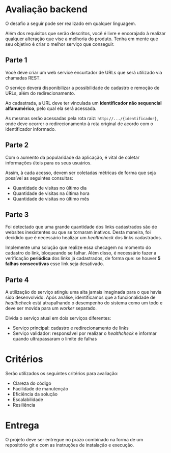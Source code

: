 # Avaliação backend 
O desafio a seguir pode ser realizado em qualquer linguagem.

Além dos requisitos que serão descritos, você é livre e encorajado à realizar qualquer alteração que vise a melhoria do produto. Tenha em mente que seu objetivo é criar o melhor serviço que conseguir.

## Parte 1

Você deve criar um web service encurtador de URLs que será utilizado via chamadas REST.

O serviço deverá disponibilizar a possibilidade de cadastro e remoção de URLs, além do redirecionamento.

Ao cadastrada, a URL deve ter vinculada um **identificador não sequencial alfanumérico**, pelo qual ela será acessada.

As mesmas serão acessadas pela rota raiz: `http://.../{identificador}`, onde deve ocorrer o redirecionamento à rota original de acordo com o identificador informado.

## Parte 2

Com o aumento da popularidade da aplicação, é vital de coletar informações úteis para os seus usuários.

Assim, à cada acesso, devem ser coletadas métricas de forma que seja possível as seguintes consultas:
- Quantidade de visitas no último dia
- Quantidade de visitas na última hora
- Quantidade de visitas no último mês

## Parte 3

Foi detectado que uma grande quantidade dos links cadastrados são de websites inexistentes ou que se tornaram inativos.
Desta maneira, foi decidido que é necessário healizar um *healthcheck* dos links cadastrados.

Implemente uma solução que realize essa checagem no momento do cadastro do link, bloqueando se falhar.
Além disso, é necessário fazer a verificação **periódica** dos links já cadastrados, de forma que: se houver **5 falhas consecutivas** esse link seja desativado.

## Parte 4

A utilização do serviço atingiu uma alta jamais imaginada para o que havia sido desenvolvido.
Após análise, identificamos que a funcionalidade de *healthcheck* está atrapalhando o desempenho do sistema como um todo e deve ser movida para um *worker* separado.

Divida o serviço atual em dois serviços diferentes:
- Serviço principal: cadastro e redirecionamento de links
- Serviço validador: responsável por realizar o *healthcheck* e informar quando ultrapassaram o limite de falhas

# Critérios

Serão utilizados os seguintes critérios para avaliação:
- Clareza do código
- Facilidade de manutenção
- Eficiência da solução
- Escalabilidade
- Resiliência

# Entrega
O projeto deve ser entregue no prazo combinado na forma de um repositório git e com as instruções de instalação e execução.
